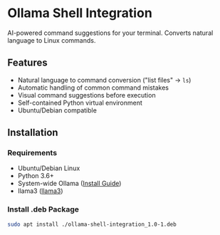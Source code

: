 # Ollama Shell Integration

AI-powered command suggestions for your terminal. Converts natural language to Linux commands.

## Features

- Natural language to command conversion ("list files" → `ls`)
- Automatic handling of common command mistakes
- Visual command suggestions before execution
- Self-contained Python virtual environment
- Ubuntu/Debian compatible

## Installation

### Requirements
- Ubuntu/Debian Linux
- Python 3.6+
- System-wide Ollama ([Install Guide](https://ollama.com))
- llama3 ([llama3](https://ollama.com/library/llama3:8b))

### Install .deb Package
```bash
sudo apt install ./ollama-shell-integration_1.0-1.deb

